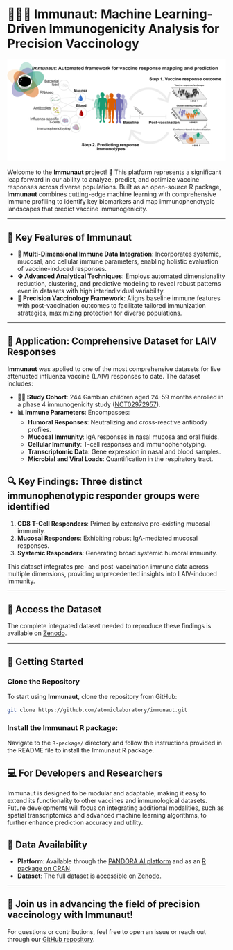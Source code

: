 # 🧑‍🚀🔬 Immunaut: Machine Learning-Driven Immunogenicity Analysis for Precision Vaccinology

![Immunaut Graphical Abstract](https://github.com/atomiclaboratory/immunaut/blob/master/images/immunaut_abstract.png)

Welcome to the **Immunaut** project! 🚀 This platform represents a significant leap forward in our ability to analyze, predict, and optimize vaccine responses across diverse populations. Built as an open-source R package, **Immunaut** combines cutting-edge machine learning with comprehensive immune profiling to identify key biomarkers and map immunophenotypic landscapes that predict vaccine immunogenicity.

---

## 🔑 Key Features of Immunaut

- **🧬 Multi-Dimensional Immune Data Integration**: Incorporates systemic, mucosal, and cellular immune parameters, enabling holistic evaluation of vaccine-induced responses.
- **⚙️ Advanced Analytical Techniques**: Employs automated dimensionality reduction, clustering, and predictive modeling to reveal robust patterns even in datasets with high interindividual variability.
- **🎯 Precision Vaccinology Framework**: Aligns baseline immune features with post-vaccination outcomes to facilitate tailored immunization strategies, maximizing protection for diverse populations.

---

## 🧪 Application: Comprehensive Dataset for LAIV Responses

**Immunaut** was applied to one of the most comprehensive datasets for live attenuated influenza vaccine (LAIV) responses to date. The dataset includes:

- **👩‍🔬 Study Cohort**: 244 Gambian children aged 24–59 months enrolled in a phase 4 immunogenicity study ([NCT02972957](https://clinicaltrials.gov/ct2/show/NCT02972957)).
- **📊 Immune Parameters**: Encompasses:
  - **Humoral Responses**: Neutralizing and cross-reactive antibody profiles.
  - **Mucosal Immunity**: IgA responses in nasal mucosa and oral fluids.
  - **Cellular Immunity**: T-cell responses and immunophenotyping.
  - **Transcriptomic Data**: Gene expression in nasal and blood samples.
  - **Microbial and Viral Loads**: Quantification in the respiratory tract.

## **🔍 Key Findings**: Three distinct immunophenotypic responder groups were identified
  1. **CD8 T-Cell Responders**: Primed by extensive pre-existing mucosal immunity.
  2. **Mucosal Responders**: Exhibiting robust IgA-mediated mucosal responses.
  3. **Systemic Responders**: Generating broad systemic humoral immunity.

This dataset integrates pre- and post-vaccination immune data across multiple dimensions, providing unprecedented insights into LAIV-induced immunity.

---

## 📂 **Access the Dataset**

The complete integrated dataset needed to reproduce these findings is available on [Zenodo](https://doi.org/10.5281/zenodo.14719593).

---

## 🚀 Getting Started

### Clone the Repository

To start using **Immunaut**, clone the repository from GitHub:

```bash
git clone https://github.com/atomiclaboratory/immunaut.git

```

### Install the Immunaut R package:
Navigate to the `R-package/` directory and follow the instructions provided in the README file to install the Immunaut R package.

## 💻 For Developers and Researchers
Immunaut is designed to be modular and adaptable, making it easy to extend its functionality to other vaccines and immunological datasets. Future developments will focus on integrating additional modalities, such as spatial transcriptomics and advanced machine learning algorithms, to further enhance prediction accuracy and utility.

## 📜 Data Availability

- **Platform**: Available through the [PANDORA AI platform](https://github.com/genular/pandora-backend) and as an [R package on CRAN](https://cran.r-project.org/web/packages/immunaut/index.html).
- **Dataset**: The full dataset is accessible on [Zenodo](https://doi.org/10.5281/zenodo.14719593).

---

## 🎉 Join us in advancing the field of precision vaccinology with Immunaut!
For questions or contributions, feel free to open an issue or reach out through our [GitHub repository](https://github.com/atomiclaboratory/immunaut).
